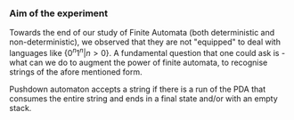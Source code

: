 ### Aim of the experiment

Towards the end of our study of Finite Automata (both deterministic and non-deterministic), we observed that they are not "equipped" to deal with languages like $\{0^n1^n|n>0\}$. A fundamental question that one could ask is - what can we do to augment the power of finite automata, to recognise strings of the afore mentioned form. 

Pushdown automaton accepts a string if there is a run of the PDA that consumes the entire string and ends in a final state and/or with an empty stack.